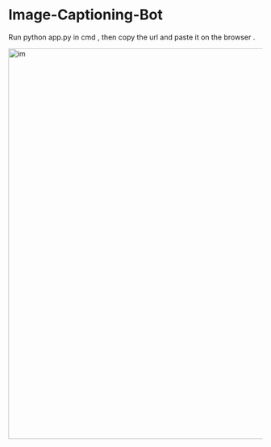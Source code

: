 # Image-Captioning-Bot

Run python app.py in cmd , then copy the url and paste it on the browser .

<img width="776" alt="im" src="https://user-images.githubusercontent.com/85934392/176437825-eced58c6-b583-46cd-97ee-6e1a72816b40.png">

